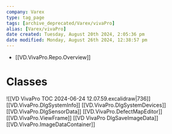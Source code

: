 ```yaml
---
company: Varex
type: tag_page
tags: [archive_deprecated/Varex/vivaPro]
alias: [Varex/vivaPro]
date created: Tuesday, August 20th 2024, 2:05:36 pm
date modified: Monday, August 26th 2024, 12:38:57 pm
---
```

- [[VD.VivaPro.Repo.Overview]]

# Classes
![[VD VivaPro TOC 2024-06-24 12.07.59.excalidraw|736]]
[[VD.VivaPro.DlgSystemInfo]]
[[VD.VivaPro.DlgSystemDevices]]
[[VD.VivaPro.DlgSensorData]]
[[VD.VivaPro.DefectMapEditor]]
[[VD.VivaPro.ViewFrame]]
[[VD VivaPro DlgSaveImageData]]
[[VD.VivaPro.ImageDataContainer]]